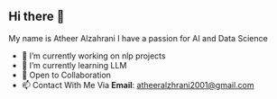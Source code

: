 ## Hi there 👋


My name is Atheer Alzahrani I have a passion for AI and Data Science 

- 🔭 I’m currently working on nlp projects
- 🌱 I’m currently learning LLM
- 🤝 Open to Collaboration
- 📫 Contact With Me Via **Email**: [atheeralzhrani2001@gmail.com](mailto:atheeralzhrani2001@gmail.com)

